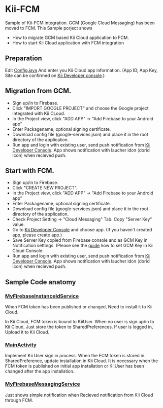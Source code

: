 # Kii-FCM
Sample of Kii-FCM integration.
GCM (Google Cloud Messaging) has been moved to FCM.
This Sample porject shows
- How to migrate GCM based Kii Cloud application to FCM. 
- How to start Kii Cloud application with FCM integration

## Preparation
Edit [Config.java](app/src/main/java/example/com/kii/firebasestudy/Config.java)
And enter you Kii Cloud app information.
(App ID, App Key, Site can be confirmed on [Kii Developer console](https://developer.kii.com).)

## Migration from GCM.
- Sign up/in to Firebase.
- Click "IMPORT GOOGLE PROJECT" and choose the Google project integrated with Kii CLoud.
- In the Project view, click "ADD APP" -> "Add Firebase to your Android app"
- Enter Packagename, optional signing certificate.
- Download config file (google-services.json) and place it in the root directory of the application.
- Run app and login with existing user, send push notification from [Kii Developer Console](https://developer.kii.com).
  App shows notification with laucher idon (dorid icon) when recieved push. 

## Start with FCM.
- Sign up/in to Firebase.
- Click "CREATE NEW PROJECT".
- In the Project view, click "ADD APP" -> "Add Firebase to your Android app"
- Enter Packagename, optional signing certificate.
- Download config file (google-services.json) and place it in the root directory of the application.
- Check Project Setting -> "Cloud Messaging" Tab. Copy "Server Key" value.
- Go to [Kii Developer Console](https://developer.kii.com) and choose app.
  (If you haven't created app, please create app.)
- Save Server Key copied from Firebase console and as GCM Key in Notification settings.
  (Please see the [guide](http://docs.kii.com/en/samples/push-notifications/push-notifications-android/configure-devportal/) how to set GCM Key in Kii Cloud Console.
- Run app and login with existing user, send push notification from [Kii Developer Console](https://developer.kii.com).
  App shows notification with laucher idon (dorid icon) when recieved push. 

## Sample Code anatomy

### [MyFirebaseInstanceIdService](https://github.com/satoshikumano/Kii-FCM/blob/master/app/src/main/java/example/com/kii/firebasestudy/MyFirebaseInstanceIdService.java)

When FCM token has been published or changed, Need to install it to Kii Cloud.

In Kii Cloud, FCM token is bound to KiiUser.
When no user is sign up/in to Kii Cloud, Just store the token to SharedPreferences.
If user is logged in, Upload it to Kii Cloud.

### [MainActivity](https://github.com/satoshikumano/Kii-FCM/blob/master/app/src/main/java/example/com/kii/firebasestudy/MainActivity.java)

Implement Kii User sign in process.
When the FCM token is stored in SharedPreference, update installation in Kii Cloud.
It is necessary when the FCM token is published on initial app installation or KiiUser has been changed after the app installation.

### [MyFirebaseMessagingService](https://github.com/satoshikumano/Kii-FCM/blob/master/app/src/main/java/example/com/kii/firebasestudy/MyFirebaseMessagingService.java)

Just shows simple notification when Recieved notification from Kii Cloud through FCM. 
